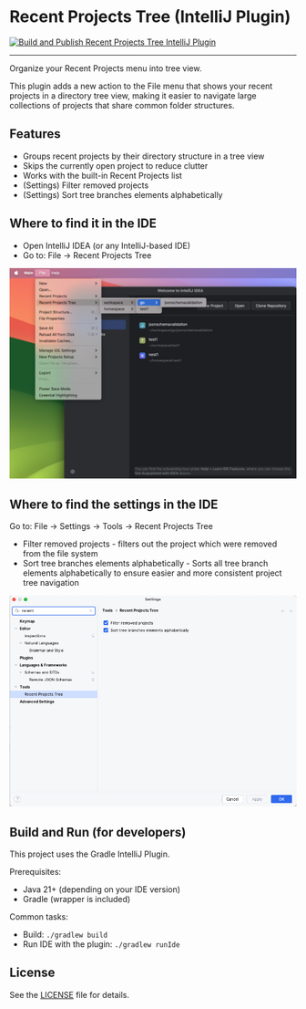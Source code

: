 # Recent Projects Tree (IntelliJ Plugin)

[![Build and Publish Recent Projects Tree IntelliJ Plugin](https://github.com/livitbox/intellij-recent-tree-view/actions/workflows/publish.yml/badge.svg)](https://github.com/livitbox/intellij-recent-tree-view/actions/workflows/publish.yml)

-----

Organize your Recent Projects menu into tree view.

This plugin adds a new action to the File menu that shows your recent projects in a directory tree view, making it
easier to navigate large collections of projects that share common folder structures.

## Features

- Groups recent projects by their directory structure in a tree view
- Skips the currently open project to reduce clutter
- Works with the built-in Recent Projects list
- (Settings) Filter removed projects
- (Settings) Sort tree branches elements alphabetically

## Where to find it in the IDE

- Open IntelliJ IDEA (or any IntelliJ-based IDE)
- Go to: File → Recent Projects Tree

![Sample usage](docs/sample-usage.png)

## Where to find the settings in the IDE

Go to: File → Settings → Tools → Recent Projects Tree
- Filter removed projects - filters out the project which were removed from the file system
- Sort tree branches elements alphabetically - Sorts all tree branch elements alphabetically to ensure easier and more consistent project tree navigation

![Sample usage](docs/sample-settings.png)

## Build and Run (for developers)

This project uses the Gradle IntelliJ Plugin.

Prerequisites:

- Java 21+ (depending on your IDE version)
- Gradle (wrapper is included)

Common tasks:

- Build: `./gradlew build`
- Run IDE with the plugin: `./gradlew runIde`

## License

See the [LICENSE](./LICENSE) file for details.
